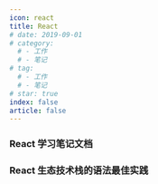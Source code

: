 ```yaml
---
icon: react
title: React
# date: 2019-09-01
# category:
  # - 工作
  # - 笔记
# tag:
  # - 工作
  # - 笔记
# star: true
index: false
article: false
---
```


### React 学习笔记文档

### React 生态技术栈的语法最佳实践